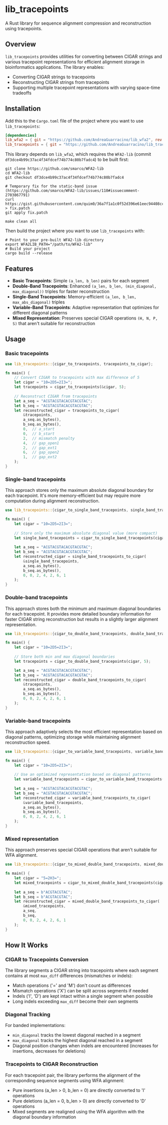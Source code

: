 # lib_tracepoints

A Rust library for sequence alignment compression and reconstruction using tracepoints.

## Overview

`lib_tracepoints` provides utilities for converting between CIGAR strings and various tracepoint representations for efficient alignment storage in bioinformatics applications. The library enables:

- Converting CIGAR strings to tracepoints
- Reconstructing CIGAR strings from tracepoints
- Supporting multiple tracepoint representations with varying space-time tradeoffs

## Installation

Add this to the `Cargo.toml` file of the project where you want to use `lib_tracepoints`:

```toml
[dependencies]
lib_wfa2 = { git = "https://github.com/AndreaGuarracino/lib_wfa2", rev = "fd0c39a0cd586efc4155e48fbd95aa0dfdef5f56"}
lib_tracepoints = { git = "https://github.com/AndreaGuarracino/lib_tracepoints", rev = "8a1b0e1677650af1de1aa5f05648b33eee0e7e04"}
```

This library depends on `lib_wfa2`, which requires the `WFA2-lib` (commit `df3dce4b99c37ac4f34fdcef74b774c80b7fadc4`) to be built first:

```shell
git clone https://github.com/smarco/WFA2-lib
cd WFA2-lib
git checkout df3dce4b99c37ac4f34fdcef74b774c80b7fadc4

# Temporary fix for the static-band issue (https://github.com/smarco/WFA2-lib/issues/110#issuecomment-2703867791)
curl https://gist.githubusercontent.com/quim0/36a7f1a1c0f52d396e61eec94408cc46/raw/02b118bee2b9b3c6e690ae82f22650b07c719ad5/gistfile1.txt > fix.patch
git apply fix.patch

make clean all
```

Then build the project where you want to use `lib_tracepoints` with:

```shell
# Point to your pre-built WFA2-lib directory
export WFA2LIB_PATH="/path/to/WFA2-lib"
# Build your project
cargo build --release
```

## Features

- **Basic Tracepoints**: Simple `(a_len, b_len)` pairs for each segment
- **Double-Band Tracepoints**: Enhanced `(a_len, b_len, (min_diagonal, max_diagonal))` triples for faster reconstruction
- **Single-Band Tracepoints**: Memory-efficient `(a_len, b_len, max_abs_diagonal)` triples
- **Variable-Band Tracepoints**: Adaptive representation that optimizes for different diagonal patterns
- **Mixed Representation**: Preserves special CIGAR operations `(H, N, P, S)` that aren't suitable for reconstruction

## Usage

### Basic tracepoints

```rust
use lib_tracepoints::{cigar_to_tracepoints, tracepoints_to_cigar};

fn main() {
    // Convert CIGAR to tracepoints with max difference of 5
    let cigar = "10=2D5=2I3=";
    let tracepoints = cigar_to_tracepoints(&cigar, 5);
    
    // Reconstruct CIGAR from tracepoints
    let a_seq = "ACGTACGTACACGTACGTAC";
    let b_seq = "ACGTACGTACACGTACGTAC";
    let reconstructed_cigar = tracepoints_to_cigar(
        &tracepoints,
        a_seq.as_bytes(),
        b_seq.as_bytes(),
        0,  // a_start
        0,  // b_start
        2,  // mismatch penalty
        4,  // gap_open1
        2,  // gap_ext1
        6,  // gap_open2
        1,  // gap_ext2
    );
}
```

### Single-band tracepoints

This approach stores only the maximum absolute diagonal boundary for each tracepoint. It's more memory-efficient but may require more computation during alignment reconstruction.

```rust
use lib_tracepoints::{cigar_to_single_band_tracepoints, single_band_tracepoints_to_cigar};

fn main() {
    let cigar = "10=2D5=2I3=";
    
    // Store only the maximum absolute diagonal value (more compact)
    let single_band_tracepoints = cigar_to_single_band_tracepoints(cigar, 5);
    
    let a_seq = "ACGTACGTACACGTACGTAC";
    let b_seq = "ACGTACGTACACGTACGTAC";
    let reconstructed_cigar = single_band_tracepoints_to_cigar(
        &single_band_tracepoints,
        a_seq.as_bytes(),
        b_seq.as_bytes(),
        0, 0, 2, 4, 2, 6, 1
    );
}
```

### Double-band tracepoints

This approach stores both the minimum and maximum diagonal boundaries for each tracepoint. It provides more detailed boundary information for faster CIGAR string reconstruction but results in a slightly larger alignment representation.

```rust
use lib_tracepoints::{cigar_to_double_band_tracepoints, double_band_tracepoints_to_cigar};

fn main() {
    let cigar = "10=2D5=2I3=";
    
    // Store both min and max diagonal boundaries
    let tracepoints = cigar_to_double_band_tracepoints(cigar, 5);

    let a_seq = "ACGTACGTACACGTACGTAC";
    let b_seq = "ACGTACGTACACGTACGTAC";
    let reconstructed_cigar = double_band_tracepoints_to_cigar(
        &tracepoints,
        a_seq.as_bytes(),
        b_seq.as_bytes(),
        0, 0, 2, 4, 2, 6, 1
    );
}
```

### Variable-band tracepoints

This approach adaptively selects the most efficient representation based on diagonal patterns, optimizing storage while maintaining alignment reconstruction speed.

```rust
use lib_tracepoints::{cigar_to_variable_band_tracepoints, variable_band_tracepoints_to_cigar};

fn main() {
    let cigar = "10=2D5=2I3=";
    
    // Use an optimized representation based on diagonal patterns
    let variable_band_tracepoints = cigar_to_variable_band_tracepoints(cigar, 5);
    
    let a_seq = "ACGTACGTACACGTACGTAC";
    let b_seq = "ACGTACGTACACGTACGTAC";
    let reconstructed_cigar = variable_band_tracepoints_to_cigar(
        &variable_band_tracepoints,
        a_seq.as_bytes(),
        b_seq.as_bytes(),
        0, 0, 2, 4, 2, 6, 1
    );
}
```

### Mixed representation

This approach preserves special CIGAR operations that aren't suitable for WFA alignment.

```rust
use lib_tracepoints::{cigar_to_mixed_double_band_tracepoints, mixed_double_band_tracepoints_to_cigar, MixedRepresentation};

fn main() {
    let cigar = "5=2H3=";
    let mixed_tracepoints = cigar_to_mixed_double_band_tracepoints(cigar, 2);
    
    let a_seq = b"ACGTACGTAC";
    let b_seq = b"ACGTACGTAC";
    let reconstructed_cigar = mixed_double_band_tracepoints_to_cigar(
        &mixed_tracepoints,
        a_seq,
        b_seq,
        0, 0, 2, 4, 2, 6, 1
    );
}
```

## How It Works

### CIGAR to Tracepoints Conversion

The library segments a CIGAR string into tracepoints where each segment contains at most `max_diff` differences (mismatches or indels):

- Match operations ('=' and 'M') don't count as differences
- Mismatch operations ('X') can be split across segments if needed
- Indels ('I', 'D') are kept intact within a single segment when possible
- Long indels exceeding `max_diff` become their own segments

### Diagonal Tracking

For banded implementations:
- `min_diagonal` tracks the lowest diagonal reached in a segment
- `max_diagonal` tracks the highest diagonal reached in a segment
- Diagonal position changes when indels are encountered (increases for insertions, decreases for deletions)

### Tracepoints to CIGAR Reconstruction

For each tracepoint pair, the library performs the alignment of the corresponding sequence segments using WFA alignment:
- Pure insertions (a_len > 0, b_len = 0) are directly converted to 'I' operations
- Pure deletions (a_len = 0, b_len > 0) are directly converted to 'D' operations
- Mixed segments are realigned using the WFA algorithm with the diagonal boundary information
